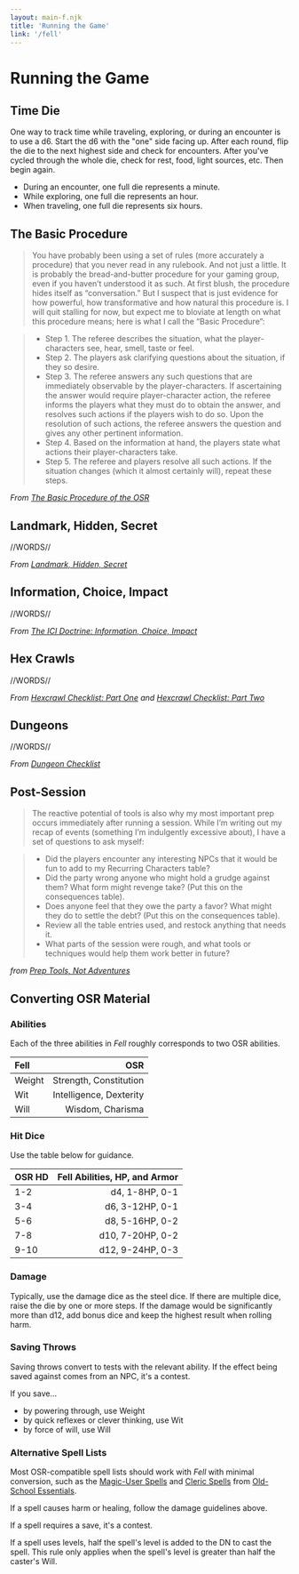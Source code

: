 ```yaml
---
layout: main-f.njk
title: 'Running the Game'
link: '/fell'
---
```


# Running the Game

## Time Die

One way to track time while traveling, exploring, or during an encounter is to use a d6. Start the d6 with the "one" side facing up. After each round, flip the die to the next highest side and check for encounters. After you've cycled through the whole die, check for rest, food, light sources, etc. Then begin again.

- During an encounter, one full die represents a minute.
- While exploring, one full die represents an hour.
- When traveling, one full die represents six hours.

## The Basic Procedure

> You have probably been using a set of rules (more accurately a procedure) that you never read in any rulebook. And not just a little. It is probably the bread-and-butter procedure for your gaming group, even if you haven’t understood it as such. At first blush, the procedure hides itself as “conversation.” But I suspect that is just evidence for how powerful, how transformative and how natural this procedure is. I will quit stalling for now, but expect me to bloviate at length on what this procedure means; here is what I call the “Basic Procedure”:

> - Step 1. The referee describes the situation, what the player-characters see, hear, smell, taste or feel.
> - Step 2. The players ask clarifying questions about the situation, if they so desire.
> - Step 3. The referee answers any such questions that are immediately observable by the player-characters. If ascertaining the answer would require player-character action, the referee informs the players what they must do to obtain the answer, and resolves such actions if the players wish to do so. Upon the resolution of such actions, the referee answers the question and gives any other pertinent information.
> - Step 4. Based on the information at hand, the players state what actions their player-characters take.
> - Step 5. The referee and players resolve all such actions. If the situation changes (which it almost certainly will), repeat these steps.

*From [The Basic Procedure of the OSR](https://www.prismaticwasteland.com/blog/the-universal-procedure-of-the-osr)*

## Landmark, Hidden, Secret

//WORDS//

*From [Landmark, Hidden, Secret](https://diyanddragons.blogspot.com/2019/10/landmark-hidden-secret.html)*

## Information, Choice, Impact

//WORDS//

*From [The ICI Doctrine: Information, Choice, Impact](https://www.bastionland.com/2018/09/the-ici-doctrine-information-choice.html)*

## Hex Crawls

//WORDS//

*From [Hexcrawl Checklist: Part One](https://www.prismaticwasteland.com/blog/hexcrawl-checklist-part-one) and [Hexcrawl Checklist: Part Two](https://www.prismaticwasteland.com/blog/hexcrawl-checklist-part-two)*

## Dungeons

//WORDS//

*From [Dungeon Checklist](https://goblinpunch.blogspot.com/2016/01/dungeon-checklist.html)*

## Post-Session

> The reactive potential of tools is also why my most important prep occurs immediately after running a session. While I’m writing out my recap of events (something I’m indulgently excessive about), I have a set of questions to ask myself:

> - Did the players encounter any interesting NPCs that it would be fun to add to my Recurring Characters table?
> - Did the party wrong anyone who might hold a grudge against them? What form might revenge take? (Put this on the consequences table).
> - Does anyone feel that they owe the party a favor? What might they do to settle the debt? (Put this on the consequences table).
> - Review all the table entries used, and restock anything that needs it.
> - What parts of the session were rough, and what tools or techniques would help them work better in future?

*from [Prep Tools, Not Adventures](https://www.paperspencils.com/prep-tools-not-adventures/)*

## Converting OSR Material

### Abilities

Each of the three abilities in *Fell* roughly corresponds to two OSR abilities.

Fell|OSR
:--|--:
Weight|Strength, Constitution
Wit|Intelligence, Dexterity
Will|Wisdom, Charisma

### Hit Dice

Use the table below for guidance.

OSR HD|Fell Abilities, HP, and Armor
:--|--:
1-2|d4, 1-8HP, 0-1
3-4|d6, 3-12HP, 0-1
5-6|d8, 5-16HP, 0-2
7-8|d10, 7-20HP, 0-2
9-10|d12, 9-24HP, 0-3

### Damage

Typically, use the damage dice as the steel dice. If there are multiple dice, raise the die by one or more steps. If the damage would be significantly more than d12, add bonus dice and keep the highest result when rolling harm.

### Saving Throws

Saving throws convert to tests with the relevant ability. If the effect being saved against comes from an NPC, it's a contest.

If you save...

- by powering through, use Weight
- by quick reflexes or clever thinking, use Wit
- by force of will, use Will

### Alternative Spell Lists

Most OSR-compatible spell lists should work with *Fell* with minimal conversion, such as the [Magic-User Spells](https://oldschoolessentials.necroticgnome.com/srd/index.php/Magic-User_Spells) and [Cleric Spells](https://oldschoolessentials.necroticgnome.com/srd/index.php/Cleric_Spells) from [Old-School Essentials](https://oldschoolessentials.necroticgnome.com/srd/index.php/Main_Page).

If a spell causes harm or healing, follow the damage guidelines above.

If a spell requires a save, it's a contest.

If a spell uses levels, half the spell's level is added to the DN to cast the spell. This rule only applies when the spell's level is greater than half the caster's Will.
